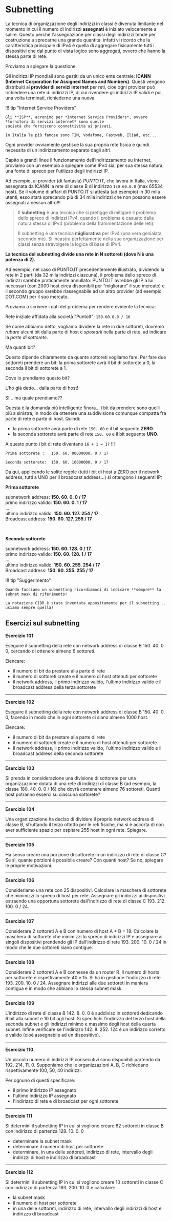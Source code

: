 # Subnetting

La tecnica di organizzazione degli indirizzi in classi è divenuta limitante nel momento in cui il numero
di indirizzi **assegnati** è iniziato velocemente a salire. Questo perché l'assegnazione per classi degli
indirizzi tende per costruzione a sprecarne una grande quantità: infatti vi ricordo che la caratteristica
principale di IPv4 è quella di aggregare fisicamente tutti i dispositivi che dal punto di vista logico sono
aggregati, ovvero che hanno la stessa parte di rete.

Proviamo a spiegare la questione.

Gli indirizzi IP mondiali sono gestiti da un unico ente centrale: **ICANN (Internet Corporation for Assigned Names and Numbers)**. 
Questi vengono distribuiti ai **provider di servizi internet** per reti, cioè ogni provider può richiedere una rete di indirizzi IP, 
di cui rivendere gli indirizzi IP validi e poi, una volta terminati, richiederne una nuova.


!!! tip "Internet Service Providers"
    
    Gli **ISP**, acronimo per *Internet Service Providers*, ovvero *fornitori di servizi internet* sono quelle
    società che forniscono connettività ai privati.
    
    In Italia le più famose sono TIM, Vodafone, Fastweb, Iliad, etc...
    
Ogni provider ovviamente gestisce la sua propria rete fisica e quindi necessita di un indirizzamento separato dagli altri.

Capito a grandi linee il funzionamento dell'indirizzamento su Internet, proviamo con un esempio a spiegare come IPv4 sia, per sua stessa natura,
una fonte di spreco per l'utilizzo degli indirizzi IP.

Ad esempio, al provider (di fantasia) *PUNTO.IT*, che lavora in Italia, viene assegnata da ICANN la rete di classe B di indirizzo `150.60.0.0` (max 65534 host). 
Se il volume di affari di PUNTO.IT si attesta (ad esempio) in 30 mila utenti, esso starà sprecando più di 34 mila indirizzi che non possono essere assegnati a 
nessun altro!!!

> Il **subnetting** è una tecnica che si prefigge di mitigare il problema dello spreco di indirizzi IPv4, quando il problema è
> casuato dalla natura stessa di IPv4 (problema della frammentazione delle reti).
>
> Il subnetting è una tecnica **migliorativa** per IPv4 (una vera genialata, secondo me). 
> Si incastra perfettamente nella sua organizzazione per classi senza stravolgere la logica di base di IPv4.


**La tecnica del subnetting divide una rete in N sottoreti (dove N è una potenza di 2).**

Ad esempio, nel caso di PUNTO.IT precedentemente illustrato, dividendo la rete in 2 parti (da 32 mila indirizzi ciascuna), il problema dello spreco di indirizzi
sarebbe praticamente annullato: PUNTO.IT avrebbe gli IP a lui necessari (con 2000 host circa disponibili per “migliorare” il suo
mercato) e il secondo gruppo sarebbe riassegnabile ad un altro provider (ad esempio DOT.COM) per il suo mercato.

Proviamo a scrivere i dati del problema per rendere evidente la tecnica:


Rete iniziale affidata alla società "PuntoIt": `150.60.0.0 / 16`

Se come abbiamo detto, vogliamo dividere la rete in due sottoreti, dovremo *rubare* alcuni bit dalla parte di host e *spostarli* nella parte
di rete, ad indicare la *parte di sottorete*. 

Ma quanti bit? 

Questo dipende chiaramente da quante sottoreti vogliamo fare. Per fare due sottoreti prendere un bit: la prima sottorete avrà il bit di sottorete a 0, 
la seconda il bit di sottorete a 1.

Dove lo prendiamo questo bit?

L'ho già detto... dalla parte di host!

Sì... ma quale prendiamo??

Questa è la domanda più intelligente finora... i bit da prendere sono quelli più a sinistra, in modo da ottenere una suddivisione comunque compatta fra parte di
rete e parte di host. Quindi:


- la prima sottorete avrà parte di rete `150. 60` e il bit seguente **ZERO**.
- la seconda sottorete avrà parte di rete `150. 60` e il bit seguente **UNO**.

A questo punto i bit di rete diventano `16 + 1 = 17` !!!

```
Prima sottorete :   150. 60. 00000000. 0 / 17

Seconda sottorete:  150. 60. 10000000. 0 / 17
```

Da qui, applicando le solite regole (tutti i bit di host a ZERO per il network address, tutti a UNO per il
broadcast address...) si ottengono i seguenti IP:

**Prima sottorete**

subnetwork address:      **150. 60. 0. 0 / 17** <br>
primo indirizzo valido:  **150. 60. 0. 1 / 17** <br>
...<br>
ultimo indirizzo valido: **150. 60. 127. 254 / 17**<br>
Broadcast address:       **150. 60. 127. 255 / 17**<br>

<br>

**Seconda sottorete**

subnetwork address:      **150. 60. 128. 0 / 17**<br>
primo indirizzo valido:  **150. 60. 128. 1 / 17**<br>
...<br>
ultimo indirizzo valido: **150. 60. 255. 254 / 17**<br>
Broadcast address:       **150. 60. 255. 255 / 17**<br>


!!! tip "Suggerimento"
    
    Quando facciamo un subnetting ricordiamoci di indicare **sempre** la subnet mask di riferimento!
    
    La notazione CIDR è stata inventata appositamente per il subnetting... usiamo sempre quella!
    
    



## Esercizi sul subnetting

**Esercizio 101**

Eseguire il subnetting della rete con network address di classe B 150. 40. 0. 0, cercando di ottenere
almeno 6 sottoreti.

Elencare:

- il numero di bit da prestare alla parte di rete
- il numero di sottoreti create e il numero di host ottenuti per sottorete
- il network address, il primo indirizzo valido, l'ultimo indirizzo valido e il broadcast address
    della terza sottorete

---

**Esercizio 102**

Eseguire il subnetting della rete con network address di classe B 150. 40. 0. 0, facendo in modo che
in ogni sottorete ci siano almeno 1000 host.

Elencare:

- il numero di bit da prestare alla parte di rete
- il numero di sottoreti create e il numero di host ottenuti per sottorete
- il network address, il primo indirizzo valido, l'ultimo indirizzo valido e il broadcast address
    della seconda sottorete

---

**Esercizio 103**

Si prenda in considerazione una divisione di sottorete per una organizzazione dotata di una rete di
indirizzi di classe B (ad esempio, la classe 180. 40. 0. 0 / 16) che dovrà contenere almeno 76 sottoreti.
Quanti host potranno esserci su ciascuna sottorete?

---

**Esercizio 104**

Una organizzazione ha deciso di dividere il proprio network address di classe B, sfruttando il terzo
ottetto per le reti fisiche, ma si è accorta di non aver sufficiente spazio per ospitare 255 host in ogni
rete. Spiegare.

---

**Esercizio 105**

Ha senso creare una porzione di sottorete in un indirizzo di rete di classe C? Se sì, quante porzioni è
possibile creare? Con quanti host? Se no, spiegare le proprie motivazioni.

---

**Esercizio 106**

Consideriamo una rete con 25 dispositivi. Calcolare la maschera di sottorete che minimizzi lo spreco di
host per rete. Assegnare gli indirizzi ai dispositivi estraendo una opportuna sottorete dall'indirizzo di
rete di classe C 193. 212. 100. 0 / 24.

---

**Esercizio 107**

Considerare 2 sottoreti A e B con numero di host A + B = 18. Calcolare la maschera di sottorete che
minimizzi lo spreco di indirizzi IP e assegnare ai singoli dispositivi prendendo gli IP dall'indirizzo di
rete 193. 200. 10. 0 / 24 in modo che le due sottoreti siano contigue.

---

**Esercizio 108**

Considerare 2 sottoreti A e B connesse da un router R. Il numero di hosts per sottorete è rispettivamente
40 e 15. Si ha in gestione l'indirizzo di rete 193. 200. 10. 0 / 24. Assegnare indirizzi alle due sottoreti
in maniera contigua e in modo che abbiano lo stessa subnet mask.

---

**Esercizio 109**

L'indirizzo di rete di classe B 142. 8. 0. 0 è suddiviso in sottoreti dedicando 6 bit alla subnet e 10 bit
agli host. Si specifichi l'indirizzo del terzo host della seconda subnet e gli indirizzi minimo e massimo
degli host della quarta subnet. Infine verificare se l'indirizzo 142. 8. 252. 124 è un indirizzo corretto e
valido (cioè assegnabile ad un dispositivo).

---

**Esercizio 110**

Un piccolo numero di indirizzi IP consecutivi sono disponibili partendo da 192. 214. 11. 0.
Supponiamo che le organizzazioni A, B, C richiedano rispettivamente 100, 50, 40 indirizzi.

Per ognuno di questi specificare:

- il primo indirizzo IP assegnato
- l'ultimo indirizzo IP assegnato
- l'indirizzo di rete e di broadcast per ogni sottorete

---

**Esercizio 111**

Si determini il subnetting IP in cui si vogliono creare 62 sottoreti in classe B con indirizzo di partenza
128. 10. 0. 0

- determinare la subnet mask
- determinare il numero di host per sottorete
- determinare, in una delle sottoreti, indirizzo di rete, intervallo degli indirizzi di host e indirizzo
    di broadcast

---

**Esercizio 112**

Si determini il subnetting IP in cui si vogliono creare 10 sottoreti in classe C con indirizzo di partenza
193. 200. 10. 0 e calcolare:

- la subnet mask
- il numero di host per sottorete
- in una delle sottoreti, indirizzo di rete, intervallo degli indirizzi di host e indirizzo di broadcast


<br>
<br>

